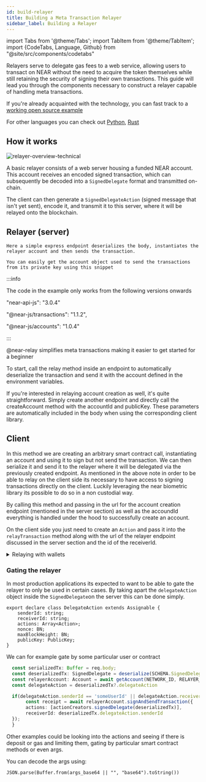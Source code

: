 ```yaml
---
id: build-relayer
title: Building a Meta Transaction Relayer
sidebar_label: Building a Relayer
---
```

import Tabs from '@theme/Tabs';
import TabItem from '@theme/TabItem';
import {CodeTabs, Language, Github} from "@site/src/components/codetabs"

Relayers serve to delegate gas fees to a web service, allowing users to transact on NEAR without the need to acquire the token themselves while still retaining the security of signing their own transactions. This guide will lead you through the components necessary to construct a relayer capable of handling meta transactions.

If you're already acquainted with the technology, you can fast track to a [working open source example](https://github.com/SurgeCode/near-relay-example) 

For other languages you can check out [Python](https://github.com/here-wallet/near-relay), [Rust](https://github.com/near/pagoda-relayer-rs) 



## How it works


![relayer-overview-technical](/docs/assets/welcome-pages/relayer-overview-technical.png)

A basic relayer consists of a web server housing a funded NEAR account. This account receives an encoded signed transaction, which can subsequently be decoded into a `SignedDelegate` format and transmitted on-chain.

The client can then generate a `SignedDelegateAction` (signed message that isn't yet sent), encode it, and transmit it to this server, where it will be relayed onto the blockchain.

## Relayer (server)


<Tabs groupId="code-tabs">
  <TabItem value="near-api-js">

    Here a simple express endpoint deserializes the body, instantiates the relayer account and then sends the transaction.

  <Github language='typescript' url='https://github.com/SurgeCode/near-relay-example/blob/main/server.ts' start='16' end='27'/>

    You can easily get the account object used to send the transactions from its private key using this snippet

  <Github language='typescript' url='https://github.com/SurgeCode/near-relay-example/blob/main/util.ts' start='5' end='17'/>  


  :::info

 The code in the example only works from the following versions onwards

   "near-api-js": "3.0.4"

   "@near-js/transactions": "1.1.2",

   "@near-js/accounts": "1.0.4"

::: 


  </TabItem>
  <TabItem value="@near-relay/server">
  @near-relay simplifies meta transactions making it easier to get started for a beginner

  To start, call the relay method inside an endpoint to automatically deserialize the transaction and send it with the account defined in the environment variables.

   <Github language='typescript' url='https://github.com/SurgeCode/near-relay/blob/main/server/server.ts' start='8' end='12'/>


  If you're interested in relaying account creation as well, it's quite straightforward. Simply create another endpoint and directly call the createAccount method with the accountId and publicKey. These parameters are automatically included in the body when using the corresponding client library.
  <Github language='typescript' url='https://github.com/SurgeCode/near-relay/blob/main/server/server.ts' start='14' end='18'/>
  
  </TabItem>
  </Tabs>



## Client

<Tabs groupId="code-tabs">
  <TabItem value="near-api-js">
  In this method we are creating an arbitrary smart contract call, instantiating an account and using it to sign but not send the transaction. We can then serialize it and send it to the relayer where it will be delegated via the previously created endpoint.
  <Github language='typescript' url='https://github.com/SurgeCode/near-relay-example/blob/main/client.ts' start='10' end='30'/>

  </TabItem>
  <TabItem value="@near-relay/client">
   As mentioned in the above note in order to be able to relay on the client side its necessary to have access to signing transactions directly on the client. Luckily leveraging the near biometric library its possible to do so in a non custodial way.

   By calling this method and passing in the url for the account creation endpoint (mentioned in the server section) as well as the accoundId everything is handled under the hood to successfully create an account.
  <Github language='typescript' url='https://github.com/SurgeCode/near-relay/blob/main/example/src/app/page.tsx' start='17' end='23'/>

   On the client side you just need to create an `Action` and pass it into the `relayTransaction` method along with the url of the relayer endpoint discussed in the server section and the id of the receiverId.

   <Github language='typescript' url='https://github.com/SurgeCode/near-relay/blob/main/example/src/app/page.tsx' start='25' end='36'/>
  </TabItem>
  </Tabs>

<details>
  <summary> Relaying with wallets </summary>


  At the moment, wallet selector standard doesn't support signing transactions without immediately sending them. This functionality is essential for routing transactions to a relayer. Therefore, to smoothly integrate relaying on the client side, it's necessary to be able to sign transactions without relying on wallets.
  Progress is being made to make this possible in the future.
</details>


### Gating the relayer

In most production applications its expected to want to be able to gate the relayer to only be used in certain cases. By taking apart the `delegateAction` object inside the `SignedDelegate`on the server this can be done simply.
```
export declare class DelegateAction extends Assignable {
    senderId: string;
    receiverId: string;
    actions: Array<Action>;
    nonce: BN;
    maxBlockHeight: BN;
    publicKey: PublicKey;
}
```
We can for example gate by some particular user or contract

```typescript
  const serializedTx: Buffer = req.body;
  const deserializedTx: SignedDelegate = deserialize(SCHEMA.SignedDelegate, Buffer.from(serializedTx)) as SignedDelegate;
  const relayerAccount: Account = await getAccount(NETWORK_ID, RELAYER_ID, RELAYER_PRIVATE_KEY);
  const delegateAction = deserializedTx?.delegateAction

  if(delegateAction.senderId == 'someUserId' || delegateAction.receiverId == 'someContractId' ){
       const receipt = await relayerAccount.signAndSendTransaction({
       actions: [actionCreators.signedDelegate(deserializedTx)],
       receiverId: deserializedTx.delegateAction.senderId
  });
  }

```

Other examples could be looking into the actions and seeing if there is deposit or gas and limiting them, gating by particular smart contract methods or even args.

You can decode the args using:

```
JSON.parse(Buffer.from(args_base64 || "", "base64").toString())
```










